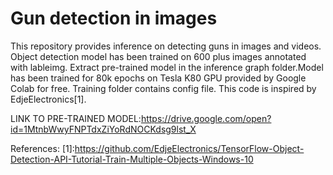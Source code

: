 # Gun detection in images
This repository provides inference on detecting guns in images and videos. Object detection model has been trained on 600 plus images annotated with lableimg. Extract pre-trained model in the inference graph folder.Model has been trained for 80k epochs on Tesla K80 GPU provided by Google Colab for free.
Training folder contains config file. This code is inspired by EdjeElectronics[1].





LINK TO PRE-TRAINED MODEL:https://drive.google.com/open?id=1MtnbWwyFNPTdxZiYoRdNOCKdsg9lst_X





References:
[1]:https://github.com/EdjeElectronics/TensorFlow-Object-Detection-API-Tutorial-Train-Multiple-Objects-Windows-10
